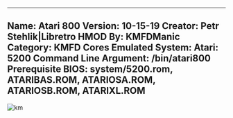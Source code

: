 -----------------------
Name: Atari 800
Version: 10-15-19
Creator: Petr Stehlik|Libretro
HMOD By: KMFDManic
Category: KMFD Cores
Emulated System: Atari: 5200
Command Line Argument: /bin/atari800
Prerequisite BIOS: system/5200.rom, ATARIBAS.ROM, ATARIOSA.ROM, ATARIOSB.ROM, ATARIXL.ROM
-----------------------
![km](https://i.imgur.com/fxnXYL6.png)
